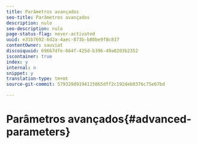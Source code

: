 ```yaml
---
title: Parâmetros avançados
seo-title: Parâmetros avançados
description: nulo
seo-description: nulo
page-status-flag: never-activated
uuid: e31b7692-6d2a-4aec-873b-b80be9f8c837
contentOwner: sauviat
discoiquuid: 69667dfe-664f-425d-b396-49a0203b2352
iscontainer: true
index: y
internal: n
snippet: y
translation-type: tm+mt
source-git-commit: 579329d9194115065dff2c192deb0376c75e67bd

---
```



# Parâmetros avançados{#advanced-parameters}

